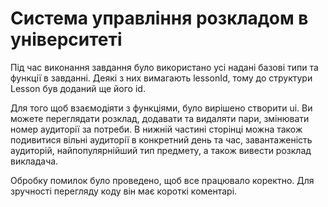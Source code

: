 # Система управління розкладом в університеті

Під час виконання завдання було використано усі надані базові типи та функції в завданні. Деякі з них вимагають lessonId, тому до структури Lesson був доданий ще його id.

Для того щоб взаємодіяти з функціями, було вирішено створити ui. Ви можете переглядати розклад, додавати та видаляти пари, змінювати номер аудиторії за потреби. В нижній частині сторінці можна також подивитися вільні аудиторії в конкретний день та час, завантаженість аудиторій, найпопулярнійший тип предмету, а також вивести розклад викладача.

Обробку помилок було проведено, щоб все працювало коректно. Для зручності перегляду коду він має короткі коментарі.